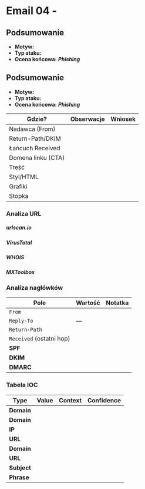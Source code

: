 # Email 04 - 


## Podsumowanie

- **Motyw:** 
- **Typ ataku:** 
- **Ocena końcowa:** _**Phishing**_

## Podsumowanie

- **Motyw:** 
- **Typ ataku:** 
- **Ocena końcowa:** _**Phishing**_

| Gdzie?            | Obserwacje                                                                                                      | Wniosek |
|---                |---                                                                                                               |---|
| Nadawca (From)    |                                                                                                                  |  |
| Return-Path/DKIM  |                                                                                                 | |
| Łańcuch Received  |                                                                                                                 |  |
| Domena linku (CTA)|                                                                               |  |
| Treść             |                                                                                  |  |
| Styl/HTML         |                                            |  |
| Grafiki           |                                         |  |
| Stopka            |                                   | |

### Analiza URL

##### urlscan.io


##### VirusTotal 


##### WHOIS 


##### MXToolbox 


### Analiza nagłówków

| Pole                      | Wartość                                                                           | Notatka |
|---                        |---                                                                                  |---|
| `From`                    |                                                      | |
| `Reply-To`                | —                                                                                    | |
| `Return-Path`            |                                                          | |
| `Received` (ostatni hop) |                                      ||
| **SPF**                   |                                                                               |  |
| **DKIM**                  |                                              |  |
| **DMARC**                 |                                                    | |


### Tabela IOC

| **Type**   | **Value**                                                                                              | **Context**                              | **Confidence** |
|---     |---                                                                                                        |---                                         |---|
| **Domain** |                                                                                 |     |      |
| **Domain** |                                                                    |               |       |
| **IP**     |                                                                        |             |       |
| **URL**    |                                 |                   |       |
| **Domain** |                                                                             |                    |     |
| **URL**    |                               |                    |    |
| **Subject**|                                                                                |       |     |
| **Phrase** |                                    |                           |     |

